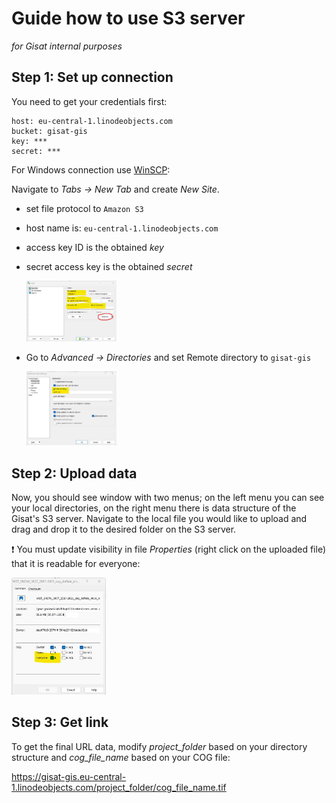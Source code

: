 # Guide how to use S3 server
*for Gisat internal purposes*

## Step 1: Set up connection
You need to get your credentials first: 

```
host: eu-central-1.linodeobjects.com
bucket: gisat-gis
key: ***
secret: ***
```

For Windows connection use [WinSCP](https://winscp.net/eng/index.php):
    
Navigate to *Tabs -> New Tab* and create *New Site*.
- set file protocol to `Amazon S3`
- host name is: `eu-central-1.linodeobjects.com`
- access key ID is the obtained *key*
- secret access key is the obtained *secret*

    <img src = "/images/winscp_new_site_1.jpg" width = "30%">

- Go to *Advanced -> Directories* and set Remote directory to `gisat-gis`

    <img src = "/images/winscp_new_site_2.jpg" width = "30%">

## Step 2: Upload data
Now, you should see window with two menus; on the left menu you can see your local directories, 
on the right menu there is data structure of the Gisat's S3 server. Navigate to the local file you would like to upload and
drag and drop it to the desired folder on the S3 server.

:exclamation: You must update visibility in file *Properties* (right click on the uploaded file) that it is readable for everyone:

  <img src = "/images/winscp_new_site_3.jpg" width = "30%">

## Step 3: Get link
To get the final URL data, modify *project_folder* based on your directory structure and *cog_file_name* based on your COG file:

https://gisat-gis.eu-central-1.linodeobjects.com/project_folder/cog_file_name.tif
